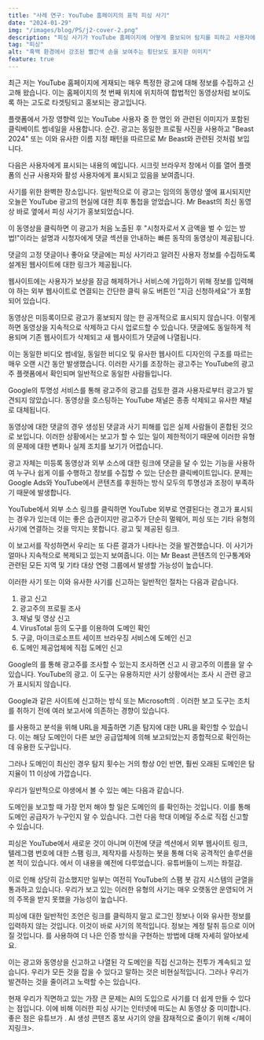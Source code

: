```yaml
---
title: "사례 연구: YouTube 홈페이지의 표적 피싱 사기"
date: "2024-01-29"
img: "/images/blog/PS/j2-cover-2.png"
description: "피싱 사기가 YouTube 홈페이지에 어떻게 홍보되어 탐지를 피하고 사용자에게 위험을 초래하는지 알아보세요."
tag: "피싱"
alt: "흑백 환경에서 강조된 빨간색 손을 보여주는 횡단보도 표지판 이미지"
feature: true
---
```


최근 저는 YouTube 홈페이지에 게재되는 매우 특정한 광고에 대해 정보를 수집하고 신고해 왔습니다. 이는 홈페이지의 첫 번째 위치에 위치하여 합법적인 동영상처럼 보이도록 하는 고도로 타겟팅되고 홍보되는 광고입니다.

플랫폼에서 가장 영향력 있는 YouTube 사용자 중 한 명인 <PageLink title="Mr Beast" url="https://www.youtube.com/user/mrbeast6000"></PageLink>와 관련된 이미지가 포함된 클릭베이트 썸네일을 사용합니다. 순간. 광고는 동일한 프로필 사진을 사용하고 "Beast 2024" 또는 이와 유사한 이름 지정 패턴을 따르므로 Mr Beast와 관련된 것처럼 보입니다.

다음은 사용자에게 표시되는 내용의 예입니다. 시크릿 브라우저 창에서 이를 열어 플랫폼의 신규 사용자와 활성 사용자에게 표시되고 있음을 보여줍니다.

<Media source="/images/blog/PS/j2-1.png" alt="타겟 비디오 옆에 피싱 사기 스폰서 비디오를 표시하는 YouTube 홈 페이지"></Media>

사기를 위한 완벽한 장소입니다. 일반적으로 이 광고는 임의의 동영상 옆에 표시되지만 오늘은 YouTube 광고의 현실에 대한 최후 통첩을 얻었습니다. Mr Beast의 최신 동영상 바로 옆에서 피싱 사기가 홍보되었습니다.

이 동영상을 클릭하면 이 광고가 처음 노출된 후 "시청자로서 X 금액을 벌 수 있는 방법!"이라는 설명과 시청자에게 댓글 섹션을 안내하는 빠른 동작의 동영상이 제공됩니다.

<Media source="/images/blog/PS/j2-2.png" alt="광고주가 피싱 웹사이트 링크에 댓글을 다는 YouTube 댓글 섹션'"></Media>

댓글의 고정 댓글이나 좋아요 댓글에는 피싱 사기라고 알려진 사용자 정보를 수집하도록 설계된 웹사이트에 대한 링크가 제공됩니다.

웹사이트에는 사용자가 보상을 잠금 해제하거나 서비스에 가입하기 위해 정보를 입력해야 하는 외부 웹사이트로 연결되는 간단한 클릭 유도 버튼인 "지금 신청하세요"가 포함되어 있습니다.

<Media source="/images/blog/PS/j2-5.png" alt="보상을 요구하는 클릭을 유도하는 클릭 유도 문구를 통해 사용자를 피싱하는 데 사용되는 도메인 미리보기"></Media>

동영상은 미등록이므로 광고가 홍보되지 않는 한 공개적으로 표시되지 않습니다. 이렇게 하면 동영상을 지속적으로 삭제하고 다시 업로드할 수 있습니다. 댓글에도 동일하게 적용되며 기존 웹사이트가 삭제되고 새 웹사이트가 댓글에 나열됩니다.

이는 동일한 비디오 썸네일, 동일한 비디오 및 유사한 웹사이트 디자인의 구조를 따르는 매우 오랜 시간 동안 발생했습니다. 이러한 사기를 조장하는 광고주는 YouTube의 광고주 플랫폼에서 확인되며 일반적으로 동일한 사람들입니다.

<Media source="/images/blog/PS/j2-3.png" alt="광고주에 대한 정보와 신고 또는 차단 옵션이 포함된 YouTube의 광고 신고 대화 상자"></Media>

Google의 투명성 서비스를 통해 광고주의 광고를 검토한 결과 사용자로부터 광고가 발견되지 않았습니다. 동영상을 호스팅하는 YouTube 채널은 종종 삭제되고 유사한 채널로 대체됩니다.

동영상에 대한 댓글의 경우 생성된 댓글과 사기 피해를 입은 실제 사람들이 혼합된 것으로 보입니다. 이러한 상황에서는 보고가 할 수 있는 일이 제한적이기 때문에 이러한 유형의 문제에 대한 변화나 실제 조치를 보기가 어렵습니다.

광고 자체는 미등록 동영상과 외부 소스에 대한 링크에 댓글을 달 수 있는 기능을 사용하여 누구나 쉽게 이를 수행하고 정보를 수집할 수 있는 단순한 클릭베이트입니다. 문제는 Google Ads와 YouTube에서 콘텐츠를 후원하는 방식 모두의 투명성과 조정이 부족하기 때문에 발생합니다.

YouTube에서 외부 소스 링크를 클릭하면 YouTube 외부로 연결된다는 경고가 표시되는 경우가 있는데 이는 좋은 습관이지만 광고주가 단순히 멀웨어, 피싱 또는 기타 유형의 사기에 연결하는 것을 막지는 못합니다. 광고 및 제공된 링크.

이 보고서를 작성하면서 우리는 또 다른 결과가 나타나는 것을 발견했습니다. 이 사기가 얼마나 지속적으로 복제되고 있는지 보여줍니다. 이는 Mr Beast 콘텐츠의 인구통계와 관련된 모든 지역 및 기타 대상 연령 그룹에서 발생할 가능성이 높습니다.

<Media source="/images/blog/PS/j2-6.png" alt="첫 번째 위치에서 조장된 또 다른 피싱 사기를 보여주는 YouTube 홈 페이지."></Media>

이러한 사기 또는 이와 유사한 사기를 신고하는 일반적인 절차는 다음과 같습니다.

1. 광고 신고
2. 광고주의 프로필 조사
3. 채널 및 영상 신고
4. VirusTotal 등의 도구를 이용하여 도메인 확인
5. 구글, 마이크로소프트 세이프 브라우징 서비스에 도메인 신고
6. 도메인 제공업체에 직접 도메인 신고

Google의 <PageLink title="광고 투명성 서비스" url="https://adstransparency.google.com/?region=anywhere"></PageLink>를 통해 광고주를 조사할 수 있는지 조사하면 신고 시 광고주의 이름을 알 수 있습니다. YouTube의 광고. 이 도구는 유용하지만 사기 상황에서는 조사 시 관련 광고가 표시되지 않습니다.

Google과 같은 사이트에 신고하는 방식 <PageLink Link title="안전한 브라우저 보고서" url="https://safebrowsing.google.com/safebrowsing/report_phish/?hl=en"></PageLink> 또는 Microsoft의 <PageLink title="보안 인텔리전스" url="https://www.microsoft.com/en-US/wdsi/support/report-unsafe-site-guest"></PageLink>. 이러한 보고 도구는 조치를 취하기 전에 여러 보고서에 의존하는 경향이 있습니다.

를 사용하고 분석을 위해 URL을 제출하면 기존 탐지에 대한 URL을 확인할 수 있습니다. 이는 해당 도메인이 다른 보안 공급업체에 의해 보고되었는지 종합적으로 확인하는 데 유용한 도구입니다. <PageLink title="VirusTotal" url="https://www.virustotal.com/gui/home/url"></PageLink>

그러나 도메인이 최신인 경우 탐지 횟수는 거의 항상 0인 반면, 훨씬 오래된 도메인은 탐지율이 11 이상에 가깝습니다.

우리가 일반적으로 야생에서 볼 수 있는 예는 다음과 같습니다.

<Media source="/images/blog/PS/j2-4.png" alt="Youtube에서 발견된 피싱 URL에서 발견된 12개의 탐지를 표시하는 VirusTotal 웹사이트"></Media>

도메인을 보고할 때 가장 먼저 해야 할 일은 도메인의 <PageLink title="whois" url="https://whois.domaintools.com/"></PageLink>를 확인하는 것입니다. 이를 통해 도메인 공급자가 누구인지 알 수 있습니다. 그런 다음 학대 이메일 주소로 직접 신고할 수 있습니다.

피싱은 YouTube에서 새로운 것이 아니며 이전에 댓글 섹션에서 외부 웹사이트 링크, 텔레그램 번호에 대한 스팸 링크, 제작자를 사칭하는 봇을 통해 더욱 공격적인 솔루션을 본 적이 있습니다. <PageLink title="The Verge" url="https://www.theverge.com/2022/4/8/23016861/youtube-comment-spam-testing-moderation"></PageLink>에서 이 내용을 예전에 다루었습니다. 유튜버들이 느끼는 좌절감.

이로 인해 상당히 감소했지만 일부는 여전히 YouTube의 스팸 봇 감지 시스템의 균열을 통과하고 있습니다. 우리가 보고 있는 이러한 유형의 사기는 매우 오랫동안 운영되어 거의 주목을 받지 못했을 가능성이 높습니다.

피싱에 대한 일반적인 조언은 링크를 클릭하지 말고 로그인 정보나 이와 유사한 정보를 입력하지 않는 것입니다. 이것이 바로 사기의 목적입니다. 정보는 계정 탈취 등으로 이어질 것입니다. <PageLink title="2FA" url="https://xanzhu.com/blog/2fa-protect-against-phishing-scams"></PageLink>를 사용하여 더 나은 인증 방식을 구현하는 방법에 대해 자세히 알아보세요.

이는 광고와 동영상을 신고하고 나열된 각 도메인을 직접 신고하는 전투가 계속되고 있습니다. 우리가 모든 것을 잡을 수 있다고 말하는 것은 비현실적입니다. 그러나 우리가 발견하는 것을 줄이려고 노력할 수는 있습니다.

현재 우리가 직면하고 있는 가장 큰 문제는 AI의 도입으로 사기를 더 쉽게 만들 수 있다는 점입니다. 이에 비해 이러한 피싱 사기는 인터넷에 떠도는 AI 동영상 중 미미합니다. 좋은 점은 유튜브가 <PageLink title="더 투자하다" url="https://www.theverge.com/2024/1/25/24050443/youtube-is-investing-heavily-in-its-ability-to -stop-ai-celebrity-scam-ads"></PageLink>.
AI 생성 콘텐츠 홍보 사기의 양을 잠재적으로 줄이기 위해 <PageLink title="404Media" url="https://www.404media.co/youtube-deletes-1-000-videos-of-celebrity-에서 자세히 알아보세요. ai-사기-광고/
"></페이지링크>.
